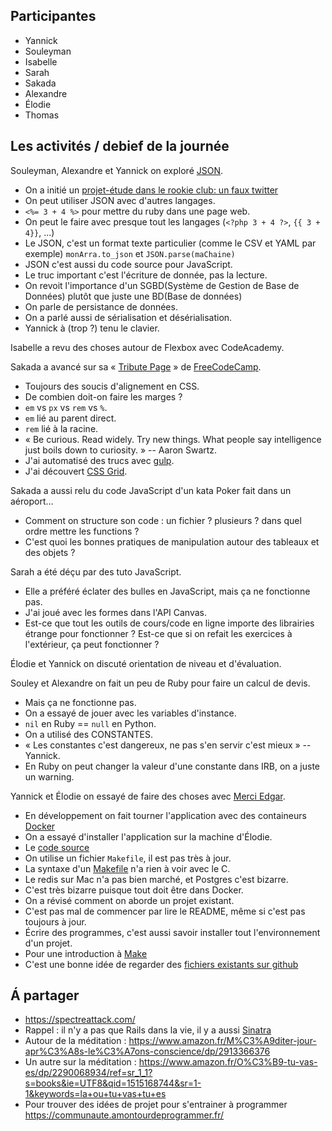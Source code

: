 ## Participantes

- Yannick
- Souleyman
- Isabelle
- Sarah
- Sakada
- Alexandre
- Élodie
- Thomas

## Les activités / debief de la journée

Souleyman, Alexandre et Yannick on exploré [JSON](http://json.org/).
- On a initié un [projet-étude dans le rookie club: un faux twitter](https://github.com/Rookie-Club/fauxMessages)
- On peut utiliser JSON avec d'autres langages.
- `<%= 3 + 4 %>` pour mettre du ruby dans une page web.
- On peut le faire avec presque tout les langages (`<?php 3 + 4 ?>`, `{{ 3 + 4}}`, ...)
- Le JSON, c'est un format texte particulier (comme le CSV et YAML par exemple)
`monArra.to_json` et `JSON.parse(maChaine)`
- JSON c'est aussi du code source pour JavaScript.
- Le truc important c'est l'écriture de donnée, pas la lecture.
- On revoit l'importance d'un SGBD(Système de Gestion de Base de Données) plutôt que juste une BD(Base de données)
- On parle de persistance de données.
- On a parlé aussi de sérialisation et désérialisation.
- Yannick à (trop ?) tenu le clavier.

Isabelle a revu des choses autour de Flexbox avec CodeAcademy.

Sakada a avancé sur sa « [Tribute Page](https://codepen.io/Sakada/pen/YEzxRy) » de [FreeCodeCamp](http://freecodecamp.org/).
- Toujours des soucis d'alignement en CSS.
- De combien doit-on faire les marges ?
- `em` vs `px` vs `rem` vs `%`.
- `em` lié au parent direct.
- `rem` lié à la racine.
- « Be curious. Read widely. Try new things. What people say intelligence just boils down to curiosity. » -- Aaron Swartz.
- J'ai automatisé des trucs avec [gulp](https://gulpjs.com/).
- J'ai découvert [CSS Grid](https://developer.mozilla.org/fr/docs/Web/CSS/CSS_Grid_Layout).

Sakada a aussi relu du code JavaScript d'un kata Poker fait dans un aéroport...
- Comment on structure son code : un fichier ? plusieurs ? dans quel ordre mettre les functions ?
- C'est quoi les bonnes pratiques de manipulation autour des tableaux et des objets ?

Sarah a été déçu par des tuto JavaScript.
- Elle a préféré éclater des bulles en JavaScript, mais ça ne fonctionne pas.
- J'ai joué avec les formes dans l'API Canvas.
- Est-ce que tout les outils de cours/code en ligne importe des librairies étrange pour fonctionner ? Est-ce que si on refait les exercices à l'extérieur, ça peut fonctionner ?

Élodie et Yannick on discuté orientation de niveau et d'évaluation.

Souley et Alexandre on fait un peu de Ruby pour faire un calcul de devis.
- Mais ça ne fonctionne pas.
- On a essayé de jouer avec les variables d'instance.
- `nil` en Ruby == `null` en Python.
- On a utilisé des CONSTANTES.
- « Les constantes c'est dangereux, ne pas s'en servir c'est mieux » -- Yannick.
- En Ruby on peut changer la valeur d'une constante dans IRB, on a juste un warning.

Yannick et Élodie on essayé de faire des choses avec [Merci Edgar](http://www.merciedgar.com/).
- En développement on fait tourner l'application avec des containeurs [Docker](http://docker.com/)
- On a essayé d'installer l'application sur la machine d'Élodie.
- Le [code source](https://framagit.org/merciedgar/merci-edgar)
- On utilise un fichier `Makefile`, il est pas très à jour.
- La syntaxe d'un [Makefile](https://fr.wikipedia.org/wiki/Make) n'a rien à voir avec le C.
- Le redis sur Mac n'a pas bien marché, et Postgres c'est bizarre.
- C'est très bizarre puisque tout doit être dans Docker.
- On a révisé comment on aborde un projet existant.
- C'est pas mal de commencer par lire le README, même si c'est pas toujours à jour.
- Écrire des programmes, c'est aussi savoir installer tout l'environnement d'un projet.
- Pour une introduction à [Make](https://www.gnu.org/software/make/manual/make.html)
- C'est une bonne idée de regarder des [fichiers existants sur github](https://github.com/search?utf8=%E2%9C%93&q=Makefile&type=)


## Á partager

- https://spectreattack.com/
- Rappel : il n'y a pas que Rails dans la vie, il y a aussi [Sinatra](http://sinatrarb.com/)
- Autour de la méditation : https://www.amazon.fr/M%C3%A9diter-jour-apr%C3%A8s-le%C3%A7ons-conscience/dp/2913366376
- Un autre sur la méditation : https://www.amazon.fr/O%C3%B9-tu-vas-es/dp/2290068934/ref=sr_1_1?s=books&ie=UTF8&qid=1515168744&sr=1-1&keywords=la+ou+tu+vas+tu+es
- Pour trouver des idées de projet pour s'entrainer à programmer https://communaute.amontourdeprogrammer.fr/

